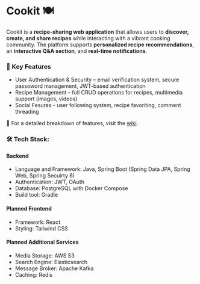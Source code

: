 # Cookit 🍽️
Cookit is a **recipe-sharing web application** that allows users to **discover, create, and share recipes** while 
interacting with a vibrant cooking community. The platform supports **personalized recipe recommendations**, an **interactive 
Q&A section**, and **real-time notifications**.

### 🚀  Key Features
- User Authentication & Security – email verification system, secure passoword management, JWT-based authentication 
- Recipe Management – full CRUD operations for recipes, multimedia support (images, videos)
- Social Fesures - user following system, recipe favoriting, comment threading 

📖 For a detailed breakdown of features, visit the [wiki](https://github.com/lisachen0112/cookit/wiki/Main-features).

### 🛠 Tech Stack: 
#### Backend
- Language and Framework: Java, Spring Boot (Spring Data JPA, Spring Web, Spring Secuirty 6)
- Authentication: JWT, OAuth
- Database: PostgreSQL with Docker Compose
- Build tool: Gradle
#### Planned Frontend
- Framework: React
- Styling: Tailwind CSS
#### Planned Additional Services
- Media Storage: AWS S3
- Search Engine: Elasticsearch
- Message Broker: Apache Kafka
- Caching: Redis

